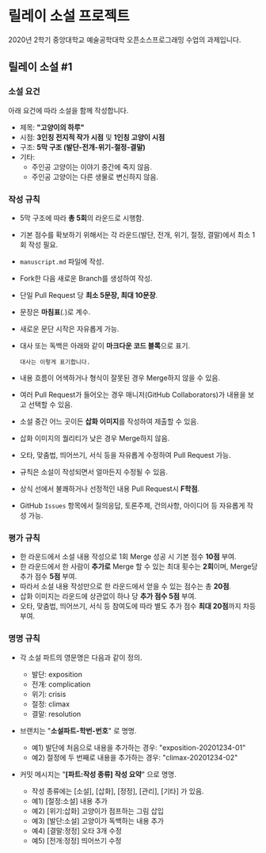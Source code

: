 # 릴레이 소설 프로젝트

2020년 2학기 중앙대학교 예술공학대학 오픈소스프로그래밍 수업의 과제입니다.

## 릴레이 소설 #1

### 소설 요건
아래 요건에 따라 소설을 함께 작성합니다.

- 제목: **"고양이의 하루"**
- 시점: **3인칭 전지적 작가 시점** 및 **1인칭 고양이 시점**
- 구조: **5막 구조 (발단-전개-위기-절정-결말)**
- 기타:
    * 주인공 고양이는 이야기 중간에 죽지 않음.
    * 주인공 고양이는 다른 생물로 변신하지 않음.

### 작성 규칙
- 5막 구조에 따라 **총 5회**의 라운드로 시행함.
- 기본 점수를 확보하기 위해서는 각 라운드(발단, 전개, 위기, 절정, 결말)에서 최소 1회 작성 필요.
- `manuscript.md` 파일에 작성.
- Fork한 다음 새로운 Branch를 생성하여 작성.
- 단일 Pull Request 당 **최소 5문장, 최대 10문장**.
- 문장은 **마침표**(.)로 계수.
- 새로운 문단 시작은 자유롭게 가능.
- 대사 또는 독백은 아래와 같이 **마크다운 코드 블록**으로 표기.

    ```
    대사는 이렇게 표기합니다.
    ```

- 내용 흐름이 어색하거나 형식이 잘못된 경우 Merge하지 않을 수 있음.
- 여러 Pull Request가 들어오는 경우 매니저(GitHub Collaborators)가 내용을 보고 선택할 수 있음.
- 소설 중간 어느 곳이든 **삽화 이미지**를 작성하여 제출할 수 있음.
- 삽화 이미지의 퀄리티가 낮은 경우 Merge하지 않음.
- 오타, 맞춤법, 띄어쓰기, 서식 등을 자유롭게 수정하여 Pull Request 가능.
- 규칙은 소설이 작성되면서 얼마든지 수정될 수 있음.
- 상식 선에서 불쾌하거나 선정적인 내용 Pull Request시 **F학점**.
- GitHub `Issues` 항목에서 질의응답, 토론주제, 건의사항, 아이디어 등 자유롭게 작성 가능.

### 평가 규칙
- 한 라운드에서 소설 내용 작성으로 1회 Merge 성공 시 기본 점수 **10점** 부여.
- 한 라운드에서 한 사람이 **추가로** Merge 할 수 있는 최대 횟수는 **2회**이며, Merge당 추가 점수 **5점** 부여.
- 따라서 소설 내용 작성만으로 한 라운드에서 얻을 수 있는 점수는 총 **20점**.
- 삽화 이미지는 라운드에 상관없이 하나 당 **추가 점수 5점** 부여.
- 오타, 맞춤법, 띄어쓰기, 서식 등 참여도에 따라 별도 추가 점수 **최대 20점**까지 차등 부여.

### 명명 규칙
- 각 소설 파트의 영문명은 다음과 같이 정의.
   * 발단: exposition
   * 전개: complication
   * 위기: crisis
   * 절정: climax
   * 결말: resolution
- 브랜치는 "**소설파트-학번-번호**" 로 명명.
   * 예1) 발단에 처음으로 내용을 추가하는 경우: "exposition-20201234-01"
   * 예2) 절정에 두 번째로 내용을 추가하는 경우: "climax-20201234-02"
   
- 커밋 메시지는 "**[파트:작성 종류] 작성 요약**" 으로 명명.
   * 작성 종류에는 [소설], [삽화], [정정], [관리], [기타] 가 있음.
   * 예1) [절정:소설] 내용 추가
   * 예2) [위기:삽화] 고양이가 점프하는 그림 삽입
   * 예3) [발단:소설] 고양이가 독백하는 내용 추가
   * 예4) [결말:정정] 오타 3개 수정
   * 예5) [전개:정정] 띄어쓰기 수정
